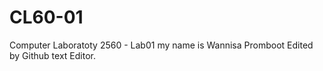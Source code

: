 # CL60-01
Computer Laboratoty 2560 - Lab01
my name is Wannisa  Promboot
Edited by Github text Editor.
